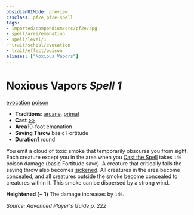 ```yaml
---
obsidianUIMode: preview
cssclass: pf2e,pf2e-spell
tags:
- imported/compendium/src/pf2e/apg
- spell/area/emanation
- spell/level/1
- trait/school/evocation
- trait/effect/poison
aliases: ["Noxious Vapors"]
---
```

# Noxious Vapors *Spell 1*   
[evocation](evocation.md)  [poison](rules/traits/poison.md)  

- **Traditions**: [arcane](arcane.md), [primal](primal.md)
- **Cast** [>>](chapter-9-playing-the-game.md#Actions "Two-Action") 
- **Area**10-foot emanation
- **Saving Throw**  basic Fortitude
- **Duration**1 round

You emit a cloud of toxic smoke that temporarily obscures you from sight. Each creature except you in the area when you [Cast the Spell](cast-a-spell.md) takes `1d6` poison damage (basic Fortitude save). A creature that critically fails the saving throw also becomes [sickened](conditions.md#Sickened). All creatures in the area become [concealed](conditions.md#Concealed), and all creatures outside the smoke become [concealed](conditions.md#Concealed) to creatures within it. This smoke can be dispersed by a strong wind.

**Heightened (+ 1)** The damage increases by `1d6`.

*Source: Advanced Player's Guide p. 222*